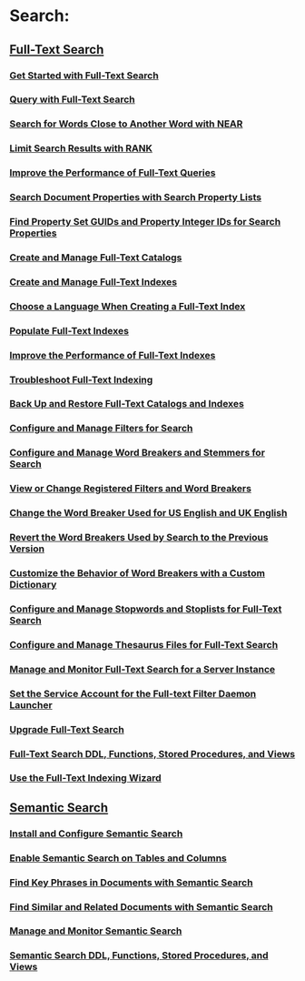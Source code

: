# Search:
## [Full-Text Search](full-text-search.md)
### [Get Started with Full-Text Search](get-started-with-full-text-search.md)
### [Query with Full-Text Search](query-with-full-text-search.md)
### [Search for Words Close to Another Word with NEAR](search-for-words-close-to-another-word-with-near.md)
### [Limit Search Results with RANK](limit-search-results-with-rank.md)
### [Improve the Performance of Full-Text Queries](improve-the-performance-of-full-text-queries.md)
### [Search Document Properties with Search Property Lists](search-document-properties-with-search-property-lists.md)
### [Find Property Set GUIDs and Property Integer IDs for Search Properties](find-property-set-guids-and-property-integer-ids-for-search-properties.md)
### [Create and Manage Full-Text Catalogs](create-and-manage-full-text-catalogs.md)
### [Create and Manage Full-Text Indexes](create-and-manage-full-text-indexes.md)
### [Choose a Language When Creating a Full-Text Index](choose-a-language-when-creating-a-full-text-index.md)
### [Populate Full-Text Indexes](populate-full-text-indexes.md)
### [Improve the Performance of Full-Text Indexes](improve-the-performance-of-full-text-indexes.md)
### [Troubleshoot Full-Text Indexing](troubleshoot-full-text-indexing.md)
### [Back Up and Restore Full-Text Catalogs and Indexes](back-up-and-restore-full-text-catalogs-and-indexes.md)
### [Configure and Manage Filters for Search](configure-and-manage-filters-for-search.md)
### [Configure and Manage Word Breakers and Stemmers for Search](configure-and-manage-word-breakers-and-stemmers-for-search.md)
### [View or Change Registered Filters and Word Breakers](view-or-change-registered-filters-and-word-breakers.md)
### [Change the Word Breaker Used for US English and UK English](change-the-word-breaker-used-for-us-english-and-uk-english.md)
### [Revert the Word Breakers Used by Search to the Previous Version](revert-the-word-breakers-used-by-search-to-the-previous-version.md)
### [Customize the Behavior of Word Breakers with a Custom Dictionary](customize-the-behavior-of-word-breakers-with-a-custom-dictionary.md)
### [Configure and Manage Stopwords and Stoplists for Full-Text Search](configure-and-manage-stopwords-and-stoplists-for-full-text-search.md)
### [Configure and Manage Thesaurus Files for Full-Text Search](configure-and-manage-thesaurus-files-for-full-text-search.md)
### [Manage and Monitor Full-Text Search for a Server Instance](manage-and-monitor-full-text-search-for-a-server-instance.md)
### [Set the Service Account for the Full-text Filter Daemon Launcher](set-the-service-account-for-the-full-text-filter-daemon-launcher.md)
### [Upgrade Full-Text Search](upgrade-full-text-search.md)
### [Full-Text Search DDL, Functions, Stored Procedures, and Views](full-text-search-ddl-functions-stored-procedures-and-views.md)
### [Use the Full-Text Indexing Wizard](use-the-full-text-indexing-wizard.md)
## [Semantic Search](semantic-search-sql-server.md)
### [Install and Configure Semantic Search](install-and-configure-semantic-search.md)
### [Enable Semantic Search on Tables and Columns](enable-semantic-search-on-tables-and-columns.md)
### [Find Key Phrases in Documents with Semantic Search](find-key-phrases-in-documents-with-semantic-search.md)
### [Find Similar and Related Documents with Semantic Search](find-similar-and-related-documents-with-semantic-search.md)
### [Manage and Monitor Semantic Search](manage-and-monitor-semantic-search.md)
### [Semantic Search DDL, Functions, Stored Procedures, and Views](semantic-search-ddl-functions-stored-procedures-and-views.md)
